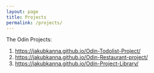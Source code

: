 ```yaml
---
layout: page
title: Projects
permalink: /projects/
---
```



The Odin Projects:
1. https://jakubkanna.github.io/Odin-Todolist-Project/
2. https://jakubkanna.github.io/Odin-Restaurant-project/
3. https://jakubkanna.github.io/Odin-Project-Library/

